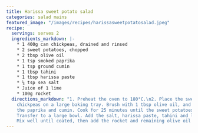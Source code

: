 ```yaml
---
title: Harissa sweet potato salad
categories: salad mains
featured_image: "/images/recipes/harissasweetpotatosalad.jpeg"
recipe:
  servings: serves 2
  ingredients_markdown: |-
    * 1 400g can chickpeas, drained and rinsed
    * 2 sweet potatoes, chopped
    * 2 tbsp olive oil
    * 1 tsp smoked paprika
    * 1 tsp ground cumin
    * 1 tbsp tahini
    * 1 tbsp harissa paste
    * ¼ tsp sea salt
    * Juice of 1 lime
    * 100g rocket
  directions_markdown: "1. Preheat the oven to 180°C.\n2. Place the sweet potato and
    chickpeas on a large baking tray. Brush with 1 tbsp olive oil, and sprinkle over
    the paprika and cumin. Cook for 25 minutes until the sweet potatoes are soft.\n3.
    Transfer to a large bowl. Add the salt, harissa paste, tahini and lime juice.
    Mix well until coated, then add the rocket and remaining olive oil and mix again. "
---
```

